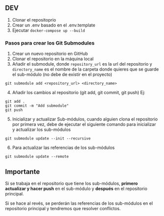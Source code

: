 ## DEV

1. Clonar el repositoprio
2. Crear un .env basado en el .env.template
3. Ejecutar `docker-compose up --build`

### Pasos para crear los Git Submodules

1. Crear un nuevo repositorio en GitHub
2. Clonar el repositorio en la máquina local
3. Añadir el submodule, donde `repository_url` es la url del repositorio y `directory_name` es el nombre de la carpeta donde quieres que se guarde el sub-módulo (no debe de existir en el proyecto)

```
git submodule add <repository_url> <directory_name>
```

4. Añadir los cambios al repositorio (git add, git commit, git push)
   Ej:

```
git add .
git commit -m "Add submodule"
git push
```

5. Inicializar y actualizar Sub-módulos, cuando alguien clona el repositorio por primera vez, debe de ejecutar el siguiente comando para inicializar y actualizar los sub-módulos

```
git submodule update --init --recursive
```

6. Para actualizar las referencias de los sub-módulos

```
git submodule update --remote
```

## Importante

Si se trabaja en el repositorio que tiene los sub-módulos, **primero actualizar y hacer push** en el sub-módulo y **después** en el repositorio principal.

Si se hace al revés, se perderán las referencias de los sub-módulos en el repositorio principal y tendremos que resolver conflictos.

